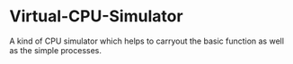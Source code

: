 # Virtual-CPU-Simulator
A kind of CPU simulator which helps to carryout the basic function as well as the simple processes.
